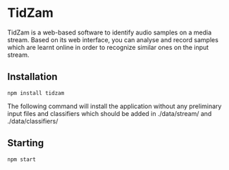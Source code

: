 # TidZam

TidZam is a web-based software to identify audio samples on a media stream.
Based on its web interface, you can analyse and record samples which
are learnt online in order to recognize similar ones on the input stream.

## Installation

```
npm install tidzam
```
The following command will install the application without any preliminary input files and classifiers which should be added in
./data/stream/ and ./data/classifiers/

## Starting
```
npm start
```
